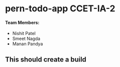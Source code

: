 # pern-todo-app CCET-IA-2

#### Team Members:

- Nishit Patel 
- Smeet Nagda  
- Manan Pandya 

## This should create a build
